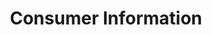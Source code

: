 ---
ee_id: '2226'
site: '1'
type: '2'
long_id: 2012-070 Consumer Information
url: 2012-070-consumer-information
year: '2012'
medium: 'Wastebasket, Sprite Zero cans. '
commission:
add_credit:
dims: 11 x 11 x 15 in
pitch:
ps:
live_url:
related:
title: Consumer Information
youtube:
imgs: "{filedir_1}consumer-information-2012-070-full-database-ih.jpg"
subheading:
year2: '2012'
download:
add_credits:
related_code:
! '':
layout: things-i-made
---